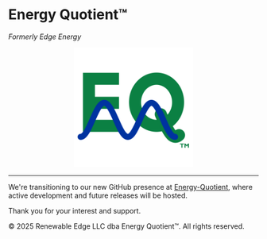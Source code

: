 # Energy Quotient™

*Formerly Edge Energy*

<p align="center">
  <a href="https://eq.systems">
    <img src="energy-quotient-logo.svg" alt="Energy Quotient Logo" width="240" />
  </a>
</p>

---

We're transitioning to our new GitHub presence at [Energy-Quotient](https://github.com/Energy-Quotient), where active development and future releases will be hosted.

Thank you for your interest and support.

© 2025 Renewable Edge LLC dba Energy Quotient™. All rights reserved.
